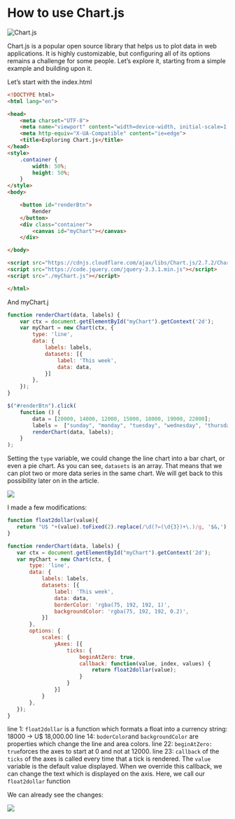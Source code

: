 # How to use Chart.js

![Chart.js](https://miro.medium.com/max/1400/1*CPSTzfUTCCpUbllyiPvl_A.jpeg)

Chart.js is a popular open source library that helps us to plot data in web applications. It is highly customizable, but configuring all of its options remains a challenge for some people. Let’s explore it, starting from a simple example and building upon it.

Let’s start with the index.html

```html
<!DOCTYPE html>
<html lang="en">

<head>
    <meta charset="UTF-8">
    <meta name="viewport" content="width=device-width, initial-scale=1.0">
    <meta http-equiv="X-UA-Compatible" content="ie=edge">
    <title>Exploring Chart.js</title>
</head>
<style>
    .container {
        width: 50%;
        height: 50%;
    }
</style>
<body>

    <button id="renderBtn">
        Render
    </button>
    <div class="container">
        <canvas id="myChart"></canvas>
    </div>

</body>

<script src="https://cdnjs.cloudflare.com/ajax/libs/Chart.js/2.7.2/Chart.js"></script>
<script src="https://code.jquery.com/jquery-3.3.1.min.js"></script>
<script src="./myChart.js"></script>

</html>
```

And myChart.j

```javascript
function renderChart(data, labels) {
    var ctx = document.getElementById("myChart").getContext('2d');
    var myChart = new Chart(ctx, {
        type: 'line',
        data: {
            labels: labels,
            datasets: [{
                label: 'This week',
                data: data,
            }]
        },
    });
}

$("#renderBtn").click(
    function () {
        data = [20000, 14000, 12000, 15000, 18000, 19000, 22000];
        labels =  ["sunday", "monday", "tuesday", "wednesday", "thursday", "friday", "saturday"];
        renderChart(data, labels);
    }
);
```

Setting the ```type``` variable, we could change the line chart into a bar chart, or even a pie chart.
As you can see, ```datasets``` is an array. That means that we can plot two or more data series in the same chart. We will get back to this possibility later on in the article.

![](https://miro.medium.com/max/858/0*dXiwKGxGJ-mPju_g)

 I made a few modifications:

 ```javascript
function float2dollar(value){
    return "U$ "+(value).toFixed(2).replace(/\d(?=(\d{3})+\.)/g, '$&,');
}

function renderChart(data, labels) {
    var ctx = document.getElementById("myChart").getContext('2d');
    var myChart = new Chart(ctx, {
        type: 'line',
        data: {
            labels: labels,
            datasets: [{
                label: 'This week',
                data: data,
                borderColor: 'rgba(75, 192, 192, 1)',
                backgroundColor: 'rgba(75, 192, 192, 0.2)',
            }]
        },
        options: {            
            scales: {
                yAxes: [{
                    ticks: {
                        beginAtZero: true,
                        callback: function(value, index, values) {
                            return float2dollar(value);
                        }
                    }
                }]                
            }
        },
    });
}
```

line 1:
```float2dollar``` is a function which formats a float into a currency string:
18000 -> U$ 18,000.00
line 14:
```boderColor```and ```backgroundColor``` are properties which change the line and area colors.
line 22:
```beginAtZero: true```forces the axes to start at 0 and not at 12000.
line 23:
```callback``` of the ```ticks``` of the axes is called every time that a tick is rendered. The ```value``` variable is the default value displayed. When we override this callback, we can change the text which is displayed on the axis. Here, we call our ```float2dollar``` function

We can already see the changes:

![](https://miro.medium.com/max/854/1*7YTYwXJjAJ86gcNUIpvB-g.png)
